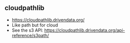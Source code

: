 ## cloudpathlib
* https://cloudpathlib.drivendata.org/
* Like path but for cloud
* See the s3 API: https://cloudpathlib.drivendata.org/api-reference/s3path/